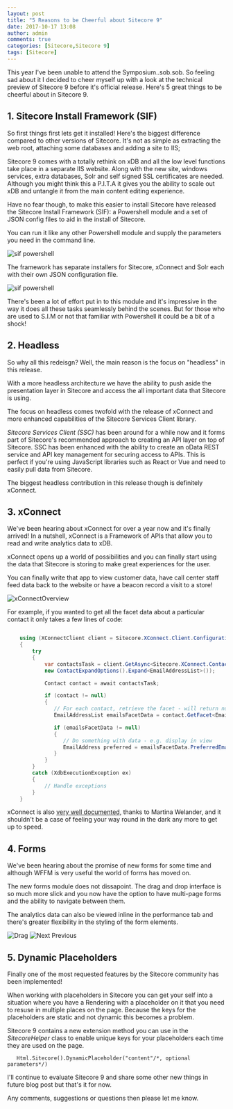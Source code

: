 ```yaml
---
layout: post
title: "5 Reasons to be Cheerful about Sitecore 9"
date: 2017-10-17 13:08
author: admin
comments: true
categories: [Sitecore,Sitecore 9]
tags: [Sitecore]
---
```


<span class="dropcap">T</span>his year I've been unable to attend the Symposium..sob.sob. So feeling sad about it I decided to cheer myself up with a look at the technical preview of Sitecore 9 before it's official release.
Here's 5 great things to be cheerful about in Sitecore 9.   

<!-- more -->


<h2>1. Sitecore Install Framework (SIF)</h2>
So first things first lets get it installed! Here's the biggest difference compared to other versions of Sitecore. 
It's not as simple as extracting the web root, attaching some databases and adding a site to IIS;

Sitecore 9 comes with a totally rethink on xDB and all the low level functions take place in a separate IIS website. 
Along with the new site, windows services, extra databases, Solr and self signed SSL certificates are needed. 
Although you might think this a P.I.T.A it gives you the ability to scale out xDB and untangle it from the main content editing experience.


Have no fear though, to make this easier to install Sitecore have released the Sitecore Install Framework (SIF): a Powershell module and a set of JSON config files to aid in the install of Sitecore.

You can run it like any other Powershell module and supply the parameters you need in the command line.

<img src="/assets/img/sif.PNG" alt="sif powershell" />

The framework has separate installers for Sitecore, xConnect and Solr each with their own JSON configuration file.

<img src="/assets/img/jsonconfig.PNG" alt="sif powershell" />

There's been a lot of effort put in to this module and it's impressive in the way it does all these tasks seamlessly behind the scenes. 
But for those who are used to S.I.M or not that familiar with Powershell it could be a bit of a shock!


<h2>2. Headless</h2>
So why all this redeisgn? Well, the main reason is the focus on "headless" in this release.

With a more headless architecture we have the ability to push aside the presentation layer in Sitecore and access the all important data that Sitecore is using.

The focus on headless comes twofold with the release of xConnect and more enhanced capabilities of the Sitecore Services Client library.

<i>Sitecore Services Client (SSC)</i> has been around for a while now and it forms part of Sitecore's recommended approach to creating an API layer on top of Sitecore.
SSC has been enhanced with the ability to create an oData REST service and API key management for securing access to APIs. 
This is perfect if you're using JavaScript libraries such as React or Vue and need to easily pull data from Sitecore.

The biggest headless contribution in this release though is definitely xConnect. 

<h2>3. xConnect</h2>
We've been hearing about xConnect for over a year now and it's finally arrived! 
In a nutshell, xConnect is a Framework of APIs that allow you to read and write analytics data to xDB. 

xConnect opens up a world of possibilities and you can finally start using the data that Sitecore is storing to make great experiences for the user.

You can finally write that app to view customer data, have call center staff feed data back to the website or have a beacon record a visit to a store!

<img src="/assets/img/xconnectoverview.PNG" alt="xConnectOverview" />

For example, if you wanted to get all the facet data about a particular contact it only takes a few lines of code:

``` csharp

    using (XConnectClient client = Sitecore.XConnect.Client.Configuration.SitecoreXConnectClientConfiguration.GetClient())
    {
        try 
        {
            var contactsTask = client.GetAsync<Sitecore.XConnect.Contact>(new ContactReference(new Guid("{A2814105-1F45-E611-52E6-34E6D7117DCB}")),
            new ContactExpandOptions().Expand<EmailAddressList>());

            Contact contact = await contactsTask;

            if (contact != null)
            {
               // For each contact, retrieve the facet - will return null if contact does not have this facet set
               EmailAddressList emailsFacetData = contact.GetFacet<EmailAddressList>();

               if (emailsFacetData != null)
               {
                  // Do something with data - e.g. display in view
                  EmailAddress preferred = emailsFacetData.PreferredEmail;
               }
            }
        }
        catch (XdbExecutionException ex)
        {
            // Handle exceptions
        }
    }
```


xConnect is also <a href="https://doc.sitecore.net/developers/xp/xconnect/" target="_new">very well documented</a>, thanks to Martina Welander, and it shouldn't be a case of feeling your way round in the dark any more to get up to speed.



<h2>4. Forms</h2>
We've been hearing about the promise of new forms for some time and although WFFM is very useful the world of forms has moved on.

The new forms module does not dissapoint. The drag and drop interface is so much more slick and you now have the option to have multi-page forms and the ability to navigate between them.

The analytics data can also be viewed inline in the performance tab and there's greater flexibility in the styling of the form elements.

<img src="/assets/img/drag.PNG" alt="Drag" />

<img src="/assets/img/MultistepNextPrevious.PNG" alt="Next Previous" />

<h2>5. Dynamic Placeholders</h2>
Finally one of the most requested features by the Sitecore community has been implemented!

When working with placeholders in Sitecore you can get your self into a situation where you have a Rendering with a placeholder on it that you need to resuse in multiple places on the page.
Because the keys for the placeholders are static and not dynamic this becomes a problem. 

Sitecore 9 contains a new extension method you can use in the <i>SitecoreHelper</i> class to enable unique keys for your placeholders each time they are used on the page.

```
   Html.Sitecore().DynamicPlaceholder("content"/*, optional parameters*/)

```

I'll continue to evaluate Sitecore 9 and share some other new things in future blog post but that's it for now.

Any comments, suggestions or questions then please let me know.


